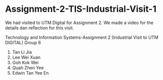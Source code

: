 # Assignment-2-TIS-Industrial-Visit-1
We had visited to UTM Digital for Assignment 2.
We made a video for the details dan reflection for this visit.

Technology and Information Systems-Assignment 2 (Industrial Visit to UTM DIGITAL) Group 6

1. Tan Li Jia
2. Lee Wei Xuan
3. Goh Kok Wei
4. Quah Zhen Yee
5. Edwin Tan Yee En
